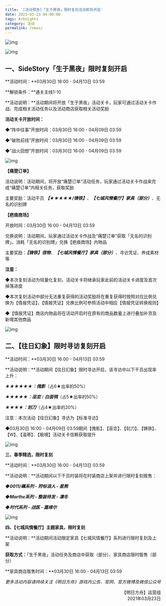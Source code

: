 ```yaml
---
title: '[活动预告]「生于黑夜」限时复刻活动即将开启'
date: 2021-03-23 04:00:00
tags: Arknights
category: 活动
permalink: /news/
---
```


![img](https://ak.hypergryph.com/upload/images/20210323/5ebd979c2e18cfe9a6bae5b1c35841d4.jpg)

<!-- more -->

![img](https://ak.hypergryph.com/upload/images/20210323/5ebd979c2e18cfe9a6bae5b1c35841d4.jpg)

## **一、SideStory「生于黑夜」限时复刻开启**

**活动时间：**03月30日 16:00 - 04月13日 03:59

**解锁条件：**通关主线1-10

**活动说明：**活动期间将开放「生于黑夜」活动关卡，玩家可通过活动关卡作战、完成相关活动任务以及活动商店获取相关活动奖励



**活动关卡开放时间：**

◆“阵中往事”开放时间：03月30日 16:00 - 04月09日 03:59

◆“破败前线”开放时间：03月30日 16:00 - 04月09日 03:59

◆“战火回想”开放时间：03月30日 16:00 - 04月09日 03:59



![img](https://ak-fs.hypergryph.com/announce/images/20210323/14489257e46d41d6e0ad82b298f7f51c.jpg)

**【痛楚订单】**

活动说明：活动期间，将开放“痛楚订单”活动任务，玩家通过活动关卡作战来完成“痛楚订单”内相关任务，获取奖励

主要奖励：活动干员 ***【★★★★★/铸铁】***、***【七城风情餐厅】家具（部分）***、无名的识别牌



**【疤痕商场】**

开放时间：03月30日 16:00 - 04月13日 03:59

兑换说明：活动期间，玩家通过活动关卡作战及“痛楚订单”获取「无名的识别牌」。消耗「无名的识别牌」兑换【疤痕商场】内物品

主要奖励：***【铸铁】信物***、***【七城风情餐厅】家具（部分）***、寻访凭证、养成素材等



**注意：**

◆本次复刻活动为轻量化复刻，活动关卡将继承玩家此前的活动关卡进度及首次掉落进度

◆本次复刻活动中部分无法重复获得的活动奖励将在重复获得时按照对应比例兑换为【情报凭证】，【情报凭证】兑换比例可参照活动中相应【情报凭证转换规则】

◆【情报凭证】商店内物品将在活动开启时在原有的商品数量上进行叠加补货及新增其他商品



![img](https://ak-fs.hypergryph.com/announce/images/20210323/c1d454b12dccaa1ce313dc9dc788fef4.jpg)

## **二、【往日幻象】限时寻访复刻开启**

**活动时间：**03月30日 16:00 - 04月13日 03:59

**活动说明：**活动期间【往日幻象】限时寻访开启，该寻访中以下干员出现率上升：

***★★★★★★：傀影***（占6★出率的50%）

***★★★★★：巫恋*** / ***白面鸮***（占5★出率的50%）

***★★★★：刻刀***（占4★出率的20%）

注意：本次活动【往日幻象】寻访为【标准寻访】

◆03月30日 16:00 - 04月09日 03:59期间【傀影】、【巫恋】、【刻刀】、【铸铁】、【W】、【温蒂】、【极境】活动关卡信赖获取提升



![img](https://ak-fs.hypergryph.com/announce/images/20210323/2e27cb81baf0b37a4395fa2a4fd99a6b.jpg)

**三、春季精选，限时复刻**

**活动时间：**03月30日 16:00 - 04月13日 03:59

**活动说明：**活动期间以下干员时装将在时装商店上架并进行限时复刻贩售：

***◆0011/飊系列 - 狩标浪人 - 星熊***

***◆Marthe系列 - 整装待发 - 凛冬***

***◆时代系列 - 战医 - 嘉维尔***



![img](https://ak-fs.hypergryph.com/announce/images/20210323/8c86f4d108d6d10b7084f7cf2457228f.jpg)

**四、【七城风情餐厅】主题家具，限时复刻**

**活动说明：**活动期间活动限定家具【七城风情餐厅】系列进行限时复刻及上架

**获取方式：**「生于黑夜」活动任务及商店中获取（部分）、家具商店限时贩售（部分）

**家具商店贩售时间：**03月30日 16:00 - 04月13日 03:59

*更多活动内容请持续关注《明日方舟》游戏内公告、官网、官方微博及微信公众号*

<p style="text-align: right">【明日方舟】运营组<br />2021年03月23日</p>

